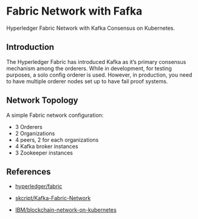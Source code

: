 # Fabric Network with Fafka

Hyperledger Fabric Network with Kafka Consensus on Kubernetes.

## Introduction

The Hyperledger Fabric has introduced Kafka as it’s primary consensus mechanism among the orderers. While in development, for testing purposes, a solo config orderer is used. However, in production, you need to have multiple orderer nodes set up to have fail proof systems.

## Network Topology

A simple Fabric network configuration:

- 3 Orderers
- 2 Organizations
- 4 peers, 2 for each organizations
- 4 Kafka broker instances
- 3 Zookeeper instances


## References

- [hyperledger/fabric](https://github.com/hyperledger/fabric/tree/release-1.2/examples/e2e_cli)

- [skcript/Kafka-Fabric-Network](https://github.com/skcript/Kafka-Fabric-Network/edit/master/README.md)

- [IBM/blockchain-network-on-kubernetes](https://github.com/IBM/blockchain-network-on-kubernetes/tree/master/images)
